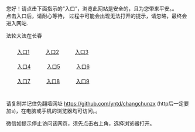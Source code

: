 您好！请点击下面指示的“入口”，浏览此网站是安全的，且为您带来平安。。 <br/>
点击入口后，请耐心等待， 过程中可能会出现无法打开的提示，请忽略，最终会进入网站. </br>

法轮大法在长春<br/>
<div style="padding:10px"><a style="margin:20px" target="_blank" href="https://d3v3n7uzagfnl4.cloudfront.net/2Qpsp?ygztkxev" id="ccLink1" rel="nofollow">入口1</a> <a target="_blank" style="margin:20px" href="https://d17c4zgqpb8wkj.cloudfront.net/2Qpsp?jbsejh" id="ccLink2" rel="nofollow">入口2</a> <a style="margin:20px" target="_blank" href="https://d46jndhtj2zc9.cloudfront.net/2Qpsp?tphtkrrq" id="ccLink3" rel="nofollow">入口3</a></div>

<div style="padding:10px" ><a style="margin:20px" target="_blank" href="https://d3v3n7uzagfnl4.cloudfront.net/2Qpsp?ygztkxev" id="ccLink4" rel="nofollow">入口4</a> <a style="margin:20px" href="https://d17c4zgqpb8wkj.cloudfront.net/2Qpsp?jbsejh" target="_blank" id="ccLink5" rel="nofollow">入口5</a> <a style="margin:20px" href="https://d46jndhtj2zc9.cloudfront.net/2Qpsp?tphtkrrq" target="_blank" id="ccLink6" rel="nofollow">入口6</a></div>

<div style="padding:10px"><a style="margin:20px" target="_blank" href="https://d3v3n7uzagfnl4.cloudfront.net/2Qpsp?ygztkxev" id="ccLink7" rel="nofollow">入口7</a> <a style="margin:20px" href="https://d17c4zgqpb8wkj.cloudfront.net/2Qpsp?jbsejh" target="_blank" id="ccLink8" rel="nofollow">入口8</a> <a style="margin:20px" target="_blank" href="https://d46jndhtj2zc9.cloudfront.net/2Qpsp?tphtkrrq" id="ccLink9" rel="nofollow">入口9</a></div>

<br/>



请复制并记住免翻墙网址 https://github.com/yntd/changchunzx (http后一定要加s)，在电脑或手机的浏览器均可访问。。<br/>

微信如提示停止访问该网页，须先点击右上角，选择浏览器打开。
